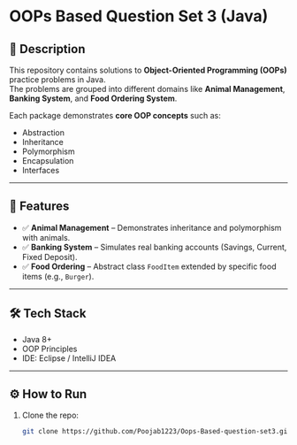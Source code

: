 # OOPs Based Question Set 3 (Java)

## 📌 Description
This repository contains solutions to **Object-Oriented Programming (OOPs)** practice problems in Java.  
The problems are grouped into different domains like **Animal Management**, **Banking System**, and **Food Ordering System**.  

Each package demonstrates **core OOP concepts** such as:
- Abstraction
- Inheritance
- Polymorphism
- Encapsulation
- Interfaces

---

## 🚀 Features
- ✅ **Animal Management** – Demonstrates inheritance and polymorphism with animals.  
- ✅ **Banking System** – Simulates real banking accounts (Savings, Current, Fixed Deposit).  
- ✅ **Food Ordering** – Abstract class `FoodItem` extended by specific food items (e.g., `Burger`).  

---

## 🛠️ Tech Stack
- Java 8+  
- OOP Principles  
- IDE: Eclipse / IntelliJ IDEA  

---

## ⚙️ How to Run
1. Clone the repo:
   ```bash
   git clone https://github.com/Poojab1223/Oops-Based-question-set3.git

